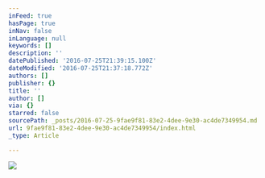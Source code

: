 ```yaml
---
inFeed: true
hasPage: true
inNav: false
inLanguage: null
keywords: []
description: ''
datePublished: '2016-07-25T21:39:15.100Z'
dateModified: '2016-07-25T21:37:18.772Z'
authors: []
publisher: {}
title: ''
author: []
via: {}
starred: false
sourcePath: _posts/2016-07-25-9fae9f81-83e2-4dee-9e30-ac4de7349954.md
url: 9fae9f81-83e2-4dee-9e30-ac4de7349954/index.html
_type: Article

---
```

![](https://the-grid-user-content.s3-us-west-2.amazonaws.com/c3132151-e20c-4068-ba5f-6129bc9b29dc.jpg)